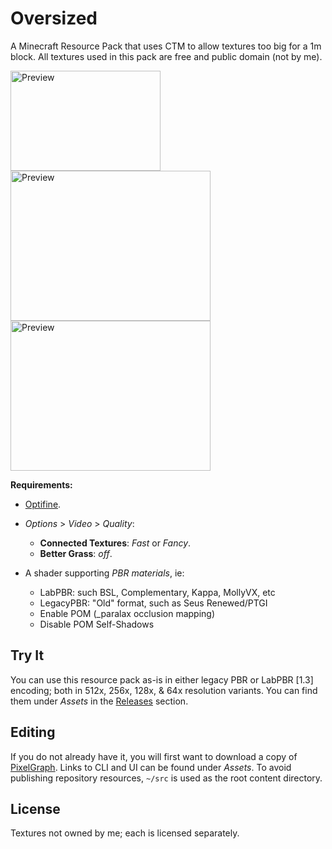 # Oversized
A Minecraft Resource Pack that uses CTM to allow textures too big for a 1m block. All textures used in this pack are free and public domain (not by me).

<a href="https://github.com/null511/MCRP-Oversized/raw/main/media/badlands.png">
  <img src="https://github.com/null511/MCRP-Oversized/raw/main/media/badlands.png" alt="Preview" width="240" height="160"></img>
</a>
<img src="https://github.com/null511/MCRP-Oversized/raw/main/media/forest-rays.png" alt="Preview" width="320" height="240"></img>
<img src="https://github.com/null511/MCRP-Oversized/raw/main/media/village-night.png" alt="Preview" width="320" height="240"></img>

**Requirements:**  
- [Optifine](https://optifine.net/home).
- _Options_ > _Video_ > _Quality_:
  + **Connected Textures**: _Fast_ or _Fancy_.
  + **Better Grass**: _off_.

- A shader supporting _PBR materials_, ie:
  + LabPBR: such BSL, Complementary, Kappa, MollyVX, etc
  + LegacyPBR: "Old" format, such as Seus Renewed/PTGI
  + Enable POM (_paralax occlusion mapping)
  + Disable POM Self-Shadows

## Try It
You can use this resource pack as-is in either legacy PBR or LabPBR [1.3] encoding; both in 512x, 256x, 128x, & 64x resolution variants. You can find them under _Assets_ in the [Releases](https://github.com/null511/MCRP-Textureless/releases) section.

## Editing
If you do not already have it, you will first want to download a copy of [PixelGraph](https://github.com/null511/PixelGraph/releases). Links to CLI and UI can be found under _Assets_. To avoid publishing repository resources, `~/src` is used as the root content directory.

## License
Textures not owned by me; each is licensed separately.
